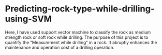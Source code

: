 # Predicting-rock-type-while-drilling-using-SVM
Here, I have used support vector machine to classify the rock as medium strength rock or soft rock while drilling.
The purpose of this project is to quantify the "Measurement while drilling" in a rock. It abruptly enhances the maintenance and operation cost of a drilling operation.
